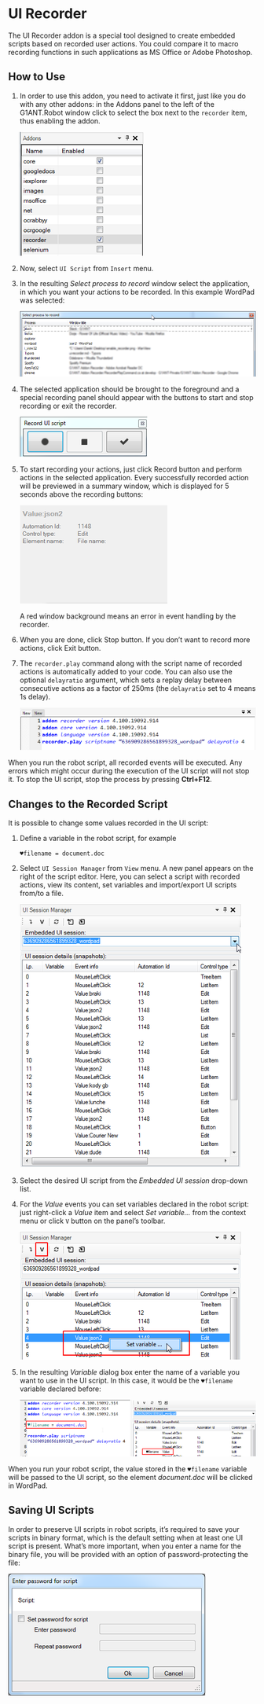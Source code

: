 # UI Recorder

The UI Recorder addon is a special tool designed to create embedded scripts based on recorded user actions. You could compare it to macro recording functions in such applications as MS Office or Adobe Photoshop.

## How to Use

1. In order to use this addon, you need to activate it first, just like you do with any other addons: in the Addons panel to the left of the G1ANT.Robot window click to select the box next to the `recorder` item, thus enabling the addon.

   ![](../-assets/enable_recorder.png)

2. Now, select `UI Script` from `Insert` menu.

3. In the resulting *Select process to record* window select the application, in which you want your actions to be recorded. In this example WordPad was selected:

   ![](../-assets/select_process.png)

4. The selected application should be brought to the foreground and a special recording panel should appear with the buttons to start and stop recording or exit the recorder.

   ![](../-assets/recorder_panel.png)

5. To start recording your actions, just click Record button and perform actions in the selected application. Every successfully recorded action will be previewed in a summary window, which is displayed for 5 seconds above the recording buttons:

   ![](../-assets/ui-summary.png)

   A red window background means an error in event handling by the recorder.

6. When you are done, click Stop button. If you don’t want to record more actions, click Exit button.

7. The `recorder.play` command along with the script name of recorded actions is automatically added to your code. You can also use the optional `delayratio` argument, which sets a replay delay between consecutive actions as a factor of 250ms (the `delayratio` set to 4 means 1s delay).

   ![](../-assets/recorder_script.png)

When you run the robot script, all recorded events will be executed. Any errors which might occur during the execution of the UI script will not stop it. To stop the UI script, stop the process by pressing **Ctrl+F12**.

## Changes to the Recorded Script

It is possible to change some values recorded in the UI script:

1. Define a variable in the robot script, for example

   ```G1ANT
   ♥filename = document.doc
   ```

2. Select `UI Session Manager` from `View` menu. A new panel appears on the right of the script editor. Here, you can select a script with recorded actions, view its content, set variables and import/export UI scripts from/to a file.

   ![](../-assets/ui-script-panel.png)

3. Select the desired UI script from the *Embedded UI session* drop-down list.

4. For the *Value* events you can set variables declared in the robot script: just right-click a *Value* item and select *Set variable…* from the context menu or click `V` button on the panel’s toolbar.

   ![](../-assets/ui-set-value.png)

5. In the resulting *Variable* dialog box enter the name of a variable you want to use in the UI script. In this case, it would be the `♥filename` variable declared before:

   ![](../-assets/ui-variable.png)

When you run your robot script, the value stored in the  `♥filename` variable will be passed to the UI script, so the element *document.doc* will be clicked in WordPad.

## Saving UI Scripts

In order to preserve UI scripts in robot scripts, it’s required to save your scripts in binary format, which is the default setting when at least one UI script is present. What’s more important, when you enter a name for the binary file, you will be provided with an option of password-protecting the file:

![](../-assets/file-password.png)
